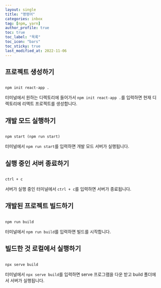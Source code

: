 ```yaml
---
layout: single
title: "명령어"
categories: inbox
tag: [npm, yarn]
author_profile: true
toc: true
toc_label: "목록"
toc_icon: "bars"
toc_sticky: true
last_modified_at: 2022-11-06
---
```


## 프로젝트 생성하기

```console

npm init react-app .

```

터미널에서 원하는 디렉토리에 들어가서 `npm init react-app .`를 입력하면 현재 디렉토리에 리액트 프로젝트를 생성합니다.

## 개발 모드 실행하기

```console

npm start (npm run start)

```

터미널에서 `npm run start`를 입력하면 개발 모드 서버가 실행됩니다.

## 실행 중인 서버 종료하기

```console

ctrl + c

```

서버가 실행 중인 터미널에서 `ctrl + c`를 입력하면 서버가 종료됩니다.

## 개발된 프로젝트 빌드하기

```console

npm run build

```

터미널에서 `npm run build`를 입력하면 빌드를 시작합니다.

## 빌드한 것 로컬에서 실행하기

```console

npx serve build

```

터미널에서 `npx serve build`를 입력하면 serve 프로그램을 다운 받고 build 폴더에서 서버가 실행됩니다.